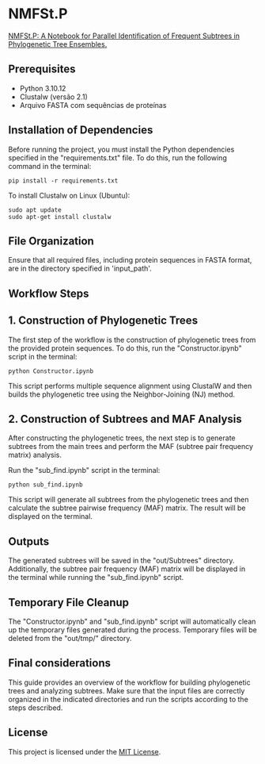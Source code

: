 # NMFSt.P

<a href="https://sol.sbc.org.br/index.php/bresci/article/view/25492">NMFSt.P: A Notebook for Parallel Identification of Frequent Subtrees in Phylogenetic Tree Ensembles.</a>

## Prerequisites

- Python 3.10.12
- Clustalw (versão 2.1) 
- Arquivo FASTA com sequências de proteínas



## Installation of Dependencies

Before running the project, you must install the Python dependencies specified in the "requirements.txt" file. To do this, run the following command in the terminal:

```
pip install -r requirements.txt
```

To install Clustalw on Linux (Ubuntu):

```
sudo apt update
sudo apt-get install clustalw
```
## File Organization
Ensure that all required files, including protein sequences in FASTA format, are in the directory specified in 'input_path'.

## Workflow Steps

## 1. Construction of Phylogenetic Trees

The first step of the workflow is the construction of phylogenetic trees from the provided protein sequences. To do this, run the "Constructor.ipynb" script in the terminal:

```
python Constructor.ipynb
```
This script performs multiple sequence alignment using ClustalW and then builds the phylogenetic tree using the Neighbor-Joining (NJ) method.

## 2. Construction of Subtrees and MAF Analysis

After constructing the phylogenetic trees, the next step is to generate subtrees from the main trees and perform the MAF (subtree pair frequency matrix) analysis.

Run the "sub_find.ipynb" script in the terminal:

```
python sub_find.ipynb
```
This script will generate all subtrees from the phylogenetic trees and then calculate the subtree pairwise frequency (MAF) matrix. The result will be displayed on the terminal.

## Outputs

The generated subtrees will be saved in the "out/Subtrees" directory. Additionally, the subtree pair frequency (MAF) matrix will be displayed in the terminal while running the "sub_find.ipynb" script.

## Temporary File Cleanup

The "Constructor.ipynb" and "sub_find.ipynb" script will automatically clean up the temporary files generated during the process. Temporary files will be deleted from the "out/tmp/" directory.

## Final considerations

This guide provides an overview of the workflow for building phylogenetic trees and analyzing subtrees. Make sure that the input files are correctly organized in the indicated directories and run the scripts according to the steps described.

## License

This project is licensed under the [MIT License](https://opensource.org/licenses/MIT).
